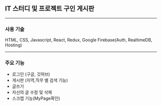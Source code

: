 ## IT 스터디 및 프로젝트 구인 게시판
- - -
### 사용 기술
HTML, CSS, Javascript, React, Redux, Google Firebase(Auth, RealtimeDB, Hosting)
- - -
### 주요 기능
- 로그인 (구글, 깃허브)
- 게시판 (지역,직무 별 검색 기능)
- 글쓰기
- 자신의 글 수정 및 삭제
- 스크랩 기능(MyPage확인)